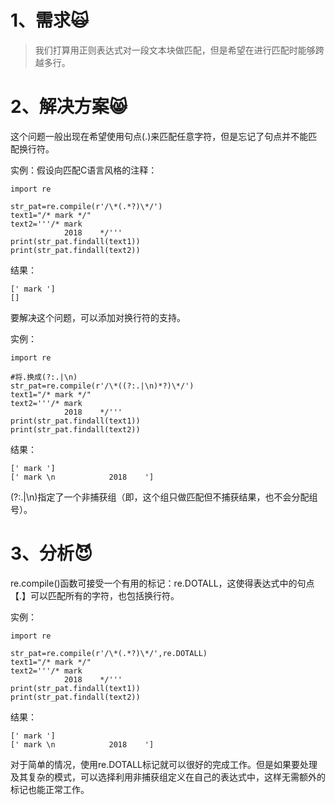 # 1、需求🙀

> 我们打算用正则表达式对一段文本块做匹配，但是希望在进行匹配时能够跨越多行。

# 2、解决方案😸

这个问题一般出现在希望使用句点\(.\)来匹配任意字符，但是忘记了句点并不能匹配换行符。

实例：假设向匹配C语言风格的注释：

```
import re

str_pat=re.compile(r'/\*(.*?)\*/')
text1="/* mark */"
text2='''/* mark 
            2018    */'''
print(str_pat.findall(text1))
print(str_pat.findall(text2))
```

结果：

```
[' mark ']
[]
```

要解决这个问题，可以添加对换行符的支持。

实例：

```
import re

#将.换成(?:.|\n)
str_pat=re.compile(r'/\*((?:.|\n)*?)\*/')
text1="/* mark */"
text2='''/* mark 
            2018    */'''
print(str_pat.findall(text1))
print(str_pat.findall(text2))
```

结果：

```
[' mark ']
[' mark \n            2018    ']
```

\(?:.\|\n\)指定了一个非捕获组（即，这个组只做匹配但不捕获结果，也不会分配组号）。

# 3、分析😈

re.compile\(\)函数可接受一个有用的标记：re.DOTALL，这使得表达式中的句点【.】可以匹配所有的字符，也包括换行符。

实例：

```
import re

str_pat=re.compile(r'/\*(.*?)\*/',re.DOTALL)
text1="/* mark */"
text2='''/* mark 
            2018    */'''
print(str_pat.findall(text1))
print(str_pat.findall(text2))
```

结果：

```
[' mark ']
[' mark \n            2018    ']
```

对于简单的情况，使用re.DOTALL标记就可以很好的完成工作。但是如果要处理及其复杂的模式，可以选择利用非捕获组定义在自己的表达式中，这样无需额外的标记也能正常工作。

